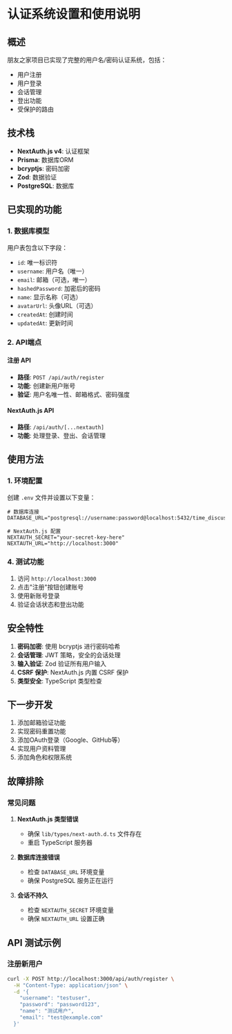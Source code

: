 # 认证系统设置和使用说明

## 概述

朋友之家项目已实现了完整的用户名/密码认证系统，包括：

- 用户注册
- 用户登录
- 会话管理
- 登出功能
- 受保护的路由

## 技术栈

- **NextAuth.js v4**: 认证框架
- **Prisma**: 数据库ORM
- **bcryptjs**: 密码加密
- **Zod**: 数据验证
- **PostgreSQL**: 数据库

## 已实现的功能

### 1. 数据库模型

用户表包含以下字段：
- `id`: 唯一标识符
- `username`: 用户名（唯一）
- `email`: 邮箱（可选，唯一）
- `hashedPassword`: 加密后的密码
- `name`: 显示名称（可选）
- `avatarUrl`: 头像URL（可选）
- `createdAt`: 创建时间
- `updatedAt`: 更新时间

### 2. API端点

#### 注册 API
- **路径**: `POST /api/auth/register`
- **功能**: 创建新用户账号
- **验证**: 用户名唯一性、邮箱格式、密码强度

#### NextAuth.js API
- **路径**: `/api/auth/[...nextauth]`
- **功能**: 处理登录、登出、会话管理

## 使用方法

### 1. 环境配置

创建 `.env` 文件并设置以下变量：

```env
# 数据库连接
DATABASE_URL="postgresql://username:password@localhost:5432/time_discuss"

# NextAuth.js 配置
NEXTAUTH_SECRET="your-secret-key-here"
NEXTAUTH_URL="http://localhost:3000"
```

### 4. 测试功能

1. 访问 `http://localhost:3000`
2. 点击"注册"按钮创建账号
3. 使用新账号登录
4. 验证会话状态和登出功能

## 安全特性

1. **密码加密**: 使用 bcryptjs 进行密码哈希
2. **会话管理**: JWT 策略，安全的会话处理
3. **输入验证**: Zod 验证所有用户输入
4. **CSRF 保护**: NextAuth.js 内置 CSRF 保护
5. **类型安全**: TypeScript 类型检查

## 下一步开发

1. 添加邮箱验证功能
2. 实现密码重置功能
3. 添加OAuth登录（Google、GitHub等）
4. 实现用户资料管理
5. 添加角色和权限系统

## 故障排除

### 常见问题

1. **NextAuth.js 类型错误**
   - 确保 `lib/types/next-auth.d.ts` 文件存在
   - 重启 TypeScript 服务器

2. **数据库连接错误**
   - 检查 `DATABASE_URL` 环境变量
   - 确保 PostgreSQL 服务正在运行

3. **会话不持久**
   - 检查 `NEXTAUTH_SECRET` 环境变量
   - 确保 `NEXTAUTH_URL` 设置正确


## API 测试示例

### 注册新用户

```bash
curl -X POST http://localhost:3000/api/auth/register \
  -H "Content-Type: application/json" \
  -d '{
    "username": "testuser",
    "password": "password123",
    "name": "测试用户",
    "email": "test@example.com"
  }'
```
